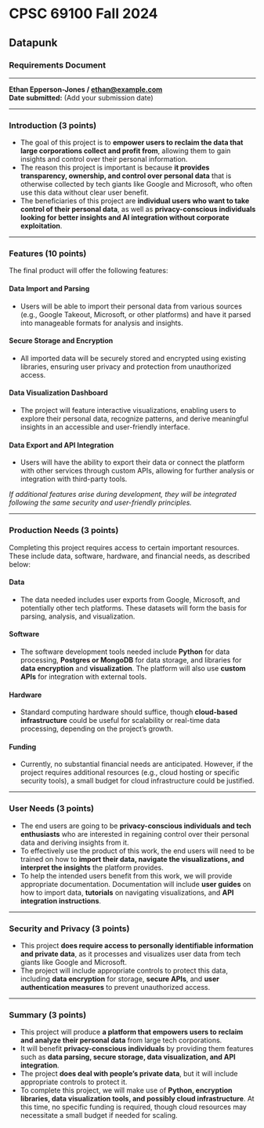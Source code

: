 # CPSC 69100 Fall 2024

## Datapunk

### Requirements Document

---

**Ethan Epperson-Jones / <ethan@example.com>**  
**Date submitted:** (Add your submission date)

---

### Introduction (3 points)

- The goal of this project is to **empower users to reclaim the data that large corporations collect and profit from**, allowing them to gain insights and control over their personal information.
- The reason this project is important is because **it provides transparency, ownership, and control over personal data** that is otherwise collected by tech giants like Google and Microsoft, who often use this data without clear user benefit.
- The beneficiaries of this project are **individual users who want to take control of their personal data**, as well as **privacy-conscious individuals looking for better insights and AI integration without corporate exploitation**.

---

### Features (10 points)

The final product will offer the following features:

#### Data Import and Parsing

- Users will be able to import their personal data from various sources (e.g., Google Takeout, Microsoft, or other platforms) and have it parsed into manageable formats for analysis and insights.

#### Secure Storage and Encryption

- All imported data will be securely stored and encrypted using existing libraries, ensuring user privacy and protection from unauthorized access.

#### Data Visualization Dashboard

- The project will feature interactive visualizations, enabling users to explore their personal data, recognize patterns, and derive meaningful insights in an accessible and user-friendly interface.

#### Data Export and API Integration

- Users will have the ability to export their data or connect the platform with other services through custom APIs, allowing for further analysis or integration with third-party tools.

*If additional features arise during development, they will be integrated following the same security and user-friendly principles.*

---

### Production Needs (3 points)

Completing this project requires access to certain important resources. These include data, software, hardware, and financial needs, as described below:

#### Data

- The data needed includes user exports from Google, Microsoft, and potentially other tech platforms. These datasets will form the basis for parsing, analysis, and visualization.

#### Software

- The software development tools needed include **Python** for data processing, **Postgres or MongoDB** for data storage, and libraries for **data encryption** and **visualization**. The platform will also use **custom APIs** for integration with external tools.

#### Hardware

- Standard computing hardware should suffice, though **cloud-based infrastructure** could be useful for scalability or real-time data processing, depending on the project’s growth.

#### Funding

- Currently, no substantial financial needs are anticipated. However, if the project requires additional resources (e.g., cloud hosting or specific security tools), a small budget for cloud infrastructure could be justified.

---

### User Needs (3 points)

- The end users are going to be **privacy-conscious individuals and tech enthusiasts** who are interested in regaining control over their personal data and deriving insights from it.
- To effectively use the product of this work, the end users will need to be trained on how to **import their data, navigate the visualizations, and interpret the insights** the platform provides.
- To help the intended users benefit from this work, we will provide appropriate documentation. Documentation will include **user guides** on how to import data, **tutorials** on navigating visualizations, and **API integration instructions**.

---

### Security and Privacy (3 points)

- This project **does require access to personally identifiable information and private data**, as it processes and visualizes user data from tech giants like Google and Microsoft.
- The project will include appropriate controls to protect this data, including **data encryption** for storage, **secure APIs**, and **user authentication measures** to prevent unauthorized access.

---

### Summary (3 points)

- This project will produce **a platform that empowers users to reclaim and analyze their personal data** from large tech corporations.
- It will benefit **privacy-conscious individuals** by providing them features such as **data parsing, secure storage, data visualization, and API integration**.
- The project **does deal with people’s private data**, but it will include appropriate controls to protect it.
- To complete this project, we will make use of **Python, encryption libraries, data visualization tools, and possibly cloud infrastructure**. At this time, no specific funding is required, though cloud resources may necessitate a small budget if needed for scaling.
